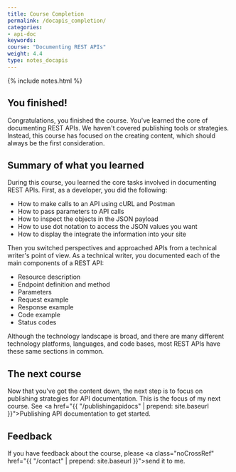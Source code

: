 ```yaml
---
title: Course Completion
permalink: /docapis_completion/
categories:
- api-doc
keywords: 
course: "Documenting REST APIs"
weight: 4.4
type: notes_docapis
---
```

{% include notes.html %}

## You finished!
Congratulations, you finished the course. You've learned the core of documenting REST APIs. We haven't covered publishing tools or strategies. Instead, this course has focused on the creating content, which should always be the first consideration.

## Summary of what you learned

During this course, you learned the core tasks involved in documenting REST APIs. First, as a developer, you did the following:

* How to make calls to an API using cURL and Postman
* How to pass parameters to API calls
* How to inspect the objects in the JSON payload
* How to use dot notation to access the JSON values you want
* How to display the integrate the information into your site

Then you switched perspectives and approached APIs from a technical writer's point of view. As a technical writer, you documented each of the main components of a REST API:

* Resource description
* Endpoint definition and method
* Parameters
* Request example
* Response example
* Code example
* Status codes

Although the technology landscape is broad, and there are many different technology platforms, languages, and code bases, most REST APIs have these same sections in common.

## The next course

Now that you've got the content down, the next step is to focus on publishing strategies for API documentation. This is the focus of my next course. See <a href="{{ "/publishingapidocs" | prepend: site.baseurl }}">Publishing API documentation</a> to get started. 

## Feedback

If you have feedback about the course, please <a class="noCrossRef" href="{{ "/contact" | prepend: site.baseurl }}">send it to me</a>.




